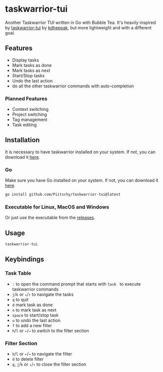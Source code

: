 # taskwarrior-tui

Another Taskwarrior TUI written in Go with Bubble Tea.
It's heavily inspired by [taskwarrior-tui](https://github.com/kdheepak/taskwarrior-tui) by [kdheepak](https://github.com/kdheepak), but more lightweight and with a different goal.

## Features
- Display tasks
- Mark tasks as done
- Mark tasks as next
- Start/Stop tasks
- Undo the last action
- do all the other taskwarrior commands with auto-completion

### Planned Features
- Context switching
- Project switching
- Tag management
- Task editing

## Installation

It is necessary to have taskwarrior installed on your system. If not, you can download it [here](https://taskwarrior.org/download/).

### Go
Make sure you have Go installed on your system. If not, you can download it [here](https://golang.org/dl/).

```sh 
go install github.com/Piitschy/taskwarrior-tui@latest
```

### Executable for Linux, MacOS and Windows
Or just use the executable from the [releases](https://github.com/Piitschy/taskwarrior-tui/releases).

## Usage

```sh 
taskwarrior-tui
```

## Keybindings

### Task Table
- `:` to open the command prompt that starts with `task ` to execute taskwarrior commands
- `j`/`k` or `↓`/`↑` to navigate the tasks
- `q` to quit
- `d` mark task as done
- `n` to mark task as next
- `space` to start/stop task
- `u` to undo the last action
- `f` to add a new filter 
- `h`/`l` or `←`/`→` to switch to the filter section

### Filter Section
- `h`/`l` or `←`/`→` to navigate the filter
- `d` to delete filter
- `q`, `j`/`k` or `↓`/`↑` to close the filter section



